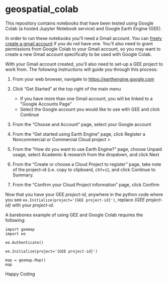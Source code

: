 # geospatial_colab
This repository contains notebooks that have been tested using Google Colab (a hosted Jupyter Notebook service) and Google Earth Engine (GEE).

In order to run these notebooks you'll need a Gmail account. You can [freely create a gmail account](https://accounts.google.com/signin) if you do not have one. You'll also need to grant permissions from Google Colab to your Gmail account, so you may want to create a new Gmail account specifically to be used with Google Colab.

With your Gmail account created, you'll also need to set-up a GEE project to work from. The following instructions will guide you through this process:
1. From your web browser, navigate to <https://earthengine.google.com>
1. Click “Get Started” at the top right of the main menu
    - If you have more than one Gmail account, you will be linked to a "Google Accounts Page"
    - Select the Google account you would like to use with GEE and click Continue

1. From the “Choose and Account” page, select your Google account
1. From the “Get started using Earth Engine” page, click Register a Noncommercial or Commercial Cloud project >
1. From the “How do you want to use Earth Engine?” page, choose Unpaid usage, select Academic & research from the dropdown, and click Next
1. From the “Create or choose a Cloud Project to register” page, take note of the project-id (i.e. copy to clipboard, ctrl+c), and click Continue to Summary.
1. From the “Confirm your Cloud Project information” page, click Confirm

Now that you have your GEE *project-id*, anywhere in the python code where you see 
`ee.Initialize(project='{GEE project-id}')`, replace *{GEE project-id}* with your *project-id*.

A barebones example of using GEE and Google Colab requires the following:
```
import geemap
import ee

ee.Authenticate()

ee.Initialize(project='{GEE project-id}')

map = geemap.Map()
map
```

Happy Coding

